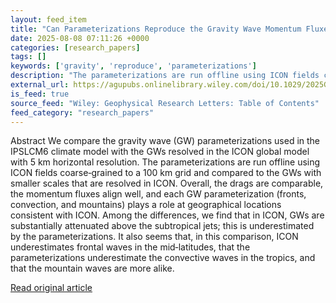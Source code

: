 ```yaml
---
layout: feed_item
title: "Can Parameterizations Reproduce the Gravity Wave Momentum Fluxes and Drag Simulated by a Global High‐Resolution Model?"
date: 2025-08-08 07:11:26 +0000
categories: [research_papers]
tags: []
keywords: ['gravity', 'reproduce', 'parameterizations']
description: "The parameterizations are run offline using ICON fields coarse‐grained to a 100 km grid and compared to the GWs with smaller scales that are resolved in ICON"
external_url: https://agupubs.onlinelibrary.wiley.com/doi/10.1029/2025GL115499?af=R
is_feed: true
source_feed: "Wiley: Geophysical Research Letters: Table of Contents"
feed_category: "research_papers"
---
```


Abstract We compare the gravity wave (GW) parameterizations used in the IPSLCM6 climate model with the GWs resolved in the ICON global model with 5 km horizontal resolution. The parameterizations are run offline using ICON fields coarse‐grained to a 100 km grid and compared to the GWs with smaller scales that are resolved in ICON. Overall, the drags are comparable, the momentum fluxes align well, and each GW parameterization (fronts, convection, and mountains) plays a role at geographical locations consistent with ICON. Among the differences, we find that in ICON, GWs are substantially attenuated above the subtropical jets; this is underestimated by the parameterizations. It also seems that, in this comparison, ICON underestimates frontal waves in the mid‐latitudes, that the parameterizations underestimate the convective waves in the tropics, and that the mountain waves are more alike.

[Read original article](https://agupubs.onlinelibrary.wiley.com/doi/10.1029/2025GL115499?af=R)
